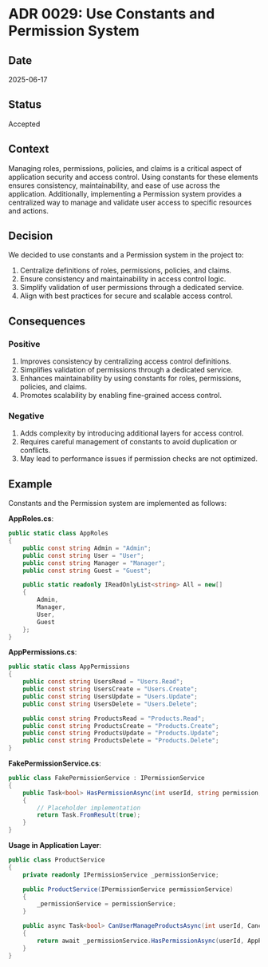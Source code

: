 # ADR 0029: Use Constants and Permission System

## Date
2025-06-17

## Status
Accepted

## Context
Managing roles, permissions, policies, and claims is a critical aspect of application security and access control. Using constants for these elements ensures consistency, maintainability, and ease of use across the application. Additionally, implementing a Permission system provides a centralized way to manage and validate user access to specific resources and actions.

## Decision
We decided to use constants and a Permission system in the project to:

1. Centralize definitions of roles, permissions, policies, and claims.
2. Ensure consistency and maintainability in access control logic.
3. Simplify validation of user permissions through a dedicated service.
4. Align with best practices for secure and scalable access control.

## Consequences
### Positive
1. Improves consistency by centralizing access control definitions.
2. Simplifies validation of permissions through a dedicated service.
3. Enhances maintainability by using constants for roles, permissions, policies, and claims.
4. Promotes scalability by enabling fine-grained access control.

### Negative
1. Adds complexity by introducing additional layers for access control.
2. Requires careful management of constants to avoid duplication or conflicts.
3. May lead to performance issues if permission checks are not optimized.

## Example
Constants and the Permission system are implemented as follows:

**AppRoles.cs**:
```csharp
public static class AppRoles
{
    public const string Admin = "Admin";
    public const string User = "User";
    public const string Manager = "Manager";
    public const string Guest = "Guest";

    public static readonly IReadOnlyList<string> All = new[]
    {
        Admin,
        Manager,
        User,
        Guest
    };
}
```

**AppPermissions.cs**:
```csharp
public static class AppPermissions
{
    public const string UsersRead = "Users.Read";
    public const string UsersCreate = "Users.Create";
    public const string UsersUpdate = "Users.Update";
    public const string UsersDelete = "Users.Delete";

    public const string ProductsRead = "Products.Read";
    public const string ProductsCreate = "Products.Create";
    public const string ProductsUpdate = "Products.Update";
    public const string ProductsDelete = "Products.Delete";
}
```

**FakePermissionService.cs**:
```csharp
public class FakePermissionService : IPermissionService
{
    public Task<bool> HasPermissionAsync(int userId, string permission, CancellationToken cancellationToken = default)
    {
        // Placeholder implementation
        return Task.FromResult(true);
    }
}
```

**Usage in Application Layer**:
```csharp
public class ProductService
{
    private readonly IPermissionService _permissionService;

    public ProductService(IPermissionService permissionService)
    {
        _permissionService = permissionService;
    }

    public async Task<bool> CanUserManageProductsAsync(int userId, CancellationToken cancellationToken)
    {
        return await _permissionService.HasPermissionAsync(userId, AppPermissions.ProductsUpdate, cancellationToken);
    }
}
```
